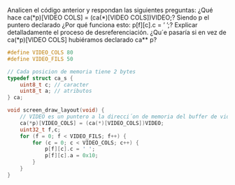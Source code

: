 Analicen el código anterior y respondan las siguientes preguntas:
¿Qué hace ca(\*p)[VIDEO COLS] = (ca(\*)[VIDEO COLS])VIDEO;?
Siendo p el puntero declarado ¿Por qué funciona esto: p[f][c].c = ’ ’;? 
Explicar detalladamente el proceso de desreferenciación.
¿Qu´e pasaría si en vez de ca(\*p)[VIDEO COLS] hubiéramos declarado ca\*\* p?


```c
#define VIDEO_COLS 80
#define VIDEO_FILS 50

// Cada posicion de memoria tiene 2 bytes
typedef struct ca_s {
    uint8_t c; // caracter
    uint8_t a; // atributos
} ca;

void screen_draw_layout(void) {
    // VIDEO es un puntero a la direcci´on de memoria del buffer de video
    ca(*p)[VIDEO_COLS] = (ca(*)[VIDEO_COLS])VIDEO;
    uint32_t f,c;
    for (f = 0; f < VIDEO_FILS; f++) {
        for (c = 0; c < VIDEO_COLS; c++) {
            p[f][c].c = ' ';
            p[f][c].a = 0x10;
        }   
    }
}
```